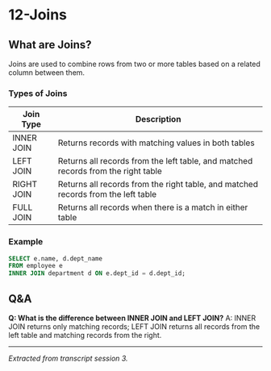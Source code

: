 # 12-Joins

## What are Joins?
Joins are used to combine rows from two or more tables based on a related column between them.

### Types of Joins
| Join Type   | Description                                      |
|-------------|--------------------------------------------------|
| INNER JOIN  | Returns records with matching values in both tables |
| LEFT JOIN   | Returns all records from the left table, and matched records from the right table |
| RIGHT JOIN  | Returns all records from the right table, and matched records from the left table |
| FULL JOIN   | Returns all records when there is a match in either table |

### Example
```sql
SELECT e.name, d.dept_name
FROM employee e
INNER JOIN department d ON e.dept_id = d.dept_id;
```

## Q&A
**Q: What is the difference between INNER JOIN and LEFT JOIN?**
A: INNER JOIN returns only matching records; LEFT JOIN returns all records from the left table and matching records from the right.

---
*Extracted from transcript session 3.*
